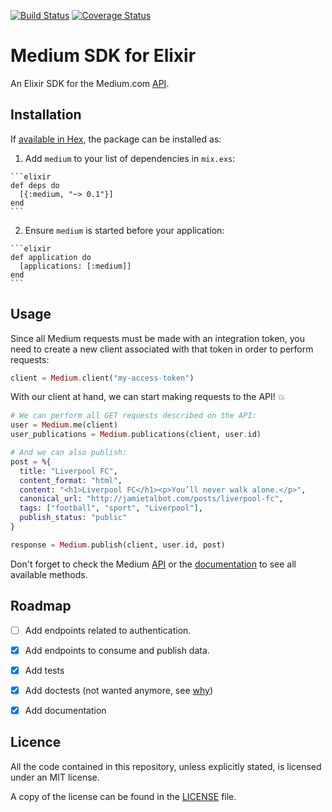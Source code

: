 [![Build Status](https://travis-ci.org/roperzh/medium-sdk-elixir.svg?branch=master)](https://travis-ci.org/roperzh/medium-sdk-elixir)
[![Coverage Status](https://coveralls.io/repos/github/roperzh/medium-sdk-elixir/badge.svg?branch=master)](https://coveralls.io/github/roperzh/medium-sdk-elixir?branch=master)

# Medium SDK for Elixir

An Elixir SDK for the Medium.com [API](https://github.com/Medium/medium-api-docs).

## Installation

If [available in Hex](https://hex.pm/docs/publish), the package can be installed as:

  1. Add `medium` to your list of dependencies in `mix.exs`:

    ```elixir
    def deps do
      [{:medium, "~> 0.1"}]
    end
    ```

  2. Ensure `medium` is started before your application:

    ```elixir
    def application do
      [applications: [:medium]]
    end
    ```

## Usage

Since all Medium requests must be made with an integration token, you need
to create a new client associated with that token in order to perform requests:

```elixir
client = Medium.client("my-access-token")
```

With our client at hand, we can start making requests to the API! :boom:

```elixir
# We can perform all GET requests described on the API:
user = Medium.me(client)
user_publications = Medium.publications(client, user.id)

# And we can also publish:
post = %{
  title: "Liverpool FC",
  content_format: "html",
  content: "<h1>Liverpool FC</h1><p>You’ll never walk alone.</p>",
  canonical_url: "http://jamietalbot.com/posts/liverpool-fc",
  tags: ["football", "sport", "Liverpool"],
  publish_status: "public"
}

response = Medium.publish(client, user.id, post)
```

Don't forget to check the Medium [API](https://github.com/Medium/medium-api-docs)
or the [documentation](https://hexdocs.pm/medium/api-reference.html)
to see all available methods.


## Roadmap

- [ ] Add endpoints related to authentication.
- [x] Add endpoints to consume and publish data.
- [x] Add tests
- [x] Add doctests (not wanted anymore, see [why](http://elixir-lang.org/docs/stable/ex_unit/ExUnit.DocTest.html#module-when-not-to-use-doctest))
- [x] Add documentation


## Licence

All the code contained in this repository, unless explicitly stated, is licensed under an MIT license.

A copy of the license can be found in the [LICENSE](LICENSE) file.
